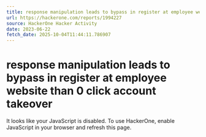 ```yaml
---
title: response manipulation leads to bypass in register at employee website than 0 click account takeover
url: https://hackerone.com/reports/1994227
source: HackerOne Hacker Activity
date: 2023-06-22
fetch_date: 2025-10-04T11:44:11.786907
---
```


# response manipulation leads to bypass in register at employee website than 0 click account takeover

It looks like your JavaScript is disabled. To use HackerOne, enable JavaScript in your browser and refresh this page.